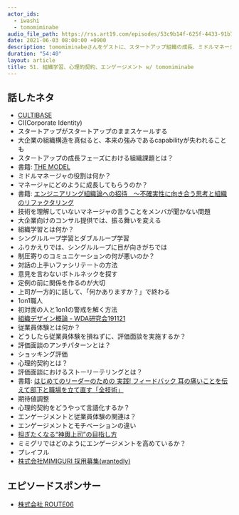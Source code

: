 ```yaml
---
actor_ids:
  - iwashi
  - tomomiminabe
audio_file_path: https://rss.art19.com/episodes/53c9b14f-625f-4433-91b7-b5a2cdc77c23.mp3
date: 2021-06-03 08:00:00 +0900
description: tomomiminabeさんをゲストに、スタートアップ組織の成長、ミドルマネージャ、組織学習、心理的契約、評価面談、従業員体験、エンゲージメントなどについて語っていただいたエピソードです。
duration: "54:40"
layout: article
title: 51. 組織学習、心理的契約、エンゲージメント w/ tomomiminabe
---
```


## 話したネタ

- [CULTIBASE](https://cultibase.jp/)
- CI(Corporate Identity)
- スタートアップがスタートアップのままスケールする
- 大企業の組織構造を真似ると、本来の強みであるcapabilityが失われることも
- スタートアップの成長フェーズにおける組織課題とは？
- 書籍: [THE MODEL](https://amzn.to/3pd0eVI)
- ミドルマネージャの役割は何か？
- マネージャにどのように成長してもらうのか？
- 書籍: [エンジニアリング組織論への招待　～不確実性に向き合う思考と組織のリファクタリング](https://amzn.to/2SPOdJV)
- 技術を理解していないマネージャの言うことをメンバが聞かない問題
- 大企業向けのコンサル提供では、振る舞いを変える
- 組織学習とは何か？
- シングルループ学習とダブルループ学習
- ふりかえりでは、シングルループに目が向きがちでは
- 制圧寄りのコミュニケーションの何が悪いのか？
- 対話の上手いファシリテートの方法
- 意見を言わないボトルネックを探す
- 定例の前に関係を作るのが大切
- 上司が一方的に話して、「何かありますか？」で終わる
- 1on1職人
- 初対面の人と1on1の警戒を解く方法
- [組織デザイン概論 - WDA研究会191121](https://speakerdeck.com/tomomina/zu-zhi-dezaingai-lun-wdayan-jiu-hui-191121)
- 従業員体験とは何か？
- どうしたら従業員体験を損ねずに、評価面談を実施するか？
- 評価面談のアンチパターンとは？
- ショッキング評価
- 心理的契約とは？
- 評価面談におけるストーリーテリングとは？
- 書籍: [はじめてのリーダーのための 実践! フィードバック 耳の痛いことを伝えて部下と職場を立て直す「全技術」](https://amzn.to/3vPNaZ4)
- 期待値調整
- 心理的契約をどうやって言語化するか？
- エンゲージメントと従業員体験の関連は？
- エンゲージメントとモチベーションの違い
- [担ぎたくなる“神輿上司”の目指し方](https://anchor.fm/idearium/episodes/idearium-cast-108-emg7ei)
- ミミグリではどのようにエンゲージメントを高めているか？
- プレイフル
- [株式会社MIMIGURI 採用募集(wantedly)](https://www.wantedly.com/companies/mimiguri/projects)

## エピソードスポンサー

- [株式会社 ROUTE06](https://route06.co.jp/)
